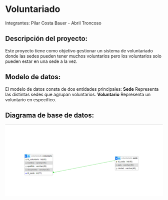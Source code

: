 # Voluntariado
Integrantes: Pilar Costa Bauer - Abril Troncoso
## Descripción del proyecto:
Este proyecto tiene como objetivo gestionar un sistema de voluntariado donde las sedes pueden tener muchos voluntarios pero los voluntarios solo pueden estar en una sede a la vez.

## Modelo de datos:
El modelo de datos consta de dos entidades principales:
**Sede** Representa las distintas sedes que agrupan voluntarios.
**Voluntario** Representa un voluntario en especifico.

## Diagrama de base de datos:
![Diagrama de base de datos](https://github.com/pilarcostab/voluntariado/blob/main/tablas.png?raw=true)

